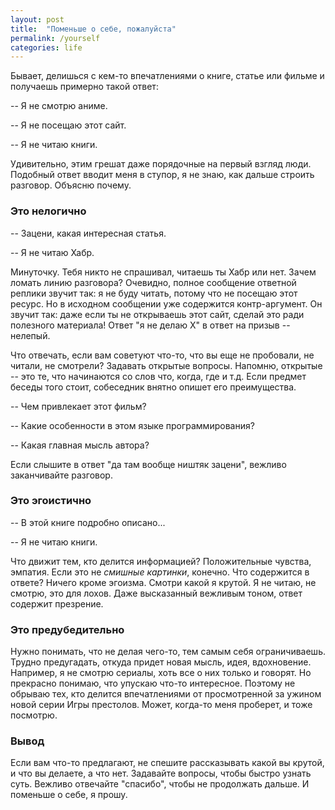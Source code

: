 ```yaml
---
layout: post
title:  "Поменьше о себе, пожалуйста"
permalink: /yourself
categories: life
---
```


Бывает, делишься с кем-то впечатлениями о книге, статье или фильме и получаешь
примерно такой ответ:

-- Я не смотрю аниме.

-- Я не посещаю этот сайт.

-- Я не читаю книги.

Удивительно, этим грешат даже порядочные на первый взгляд люди. Подобный ответ
вводит меня в ступор, я не знаю, как дальше строить разговор. Объясню почему.

### Это нелогично

-- Зацени, какая интересная статья.

-- Я не читаю Хабр.

Минуточку. Тебя никто не спрашивал, читаешь ты Хабр или нет. Зачем ломать линию
разговора? Очевидно, полное сообщение ответной реплики звучит так: я не буду
читать, потому что не посещаю этот ресурс. Но в исходном сообщении уже
содержится контр-аргумент. Он звучит так: даже если ты не открываешь этот сайт,
сделай это ради полезного материала! Ответ "я не делаю Х" в ответ на призыв --
нелепый.

Что отвечать, если вам советуют что-то, что вы еще не пробовали, не читали, не
смотрели? Задавать открытые вопросы. Напомню, открытые -- это те, что начинаются
со слов что, когда, где и т.д. Если предмет беседы того стоит, собеседник внятно
опишет его преимущества.

-- Чем привлекает этот фильм?

-- Какие особенности в этом языке программирования?

-- Какая главная мысль автора?

Если слышите в ответ "да там вообще ништяк зацени", вежливо заканчивайте
разговор.

### Это эгоистично

-- В этой книге подробно описано...

-- Я не читаю книги.

Что движит тем, кто делится информацией? Положительные чувства, эмпатия. Если
это не *смишные картинки*, конечно. Что содержится в ответе? Ничего кроме
эгоизма. Смотри какой я крутой. Я не читаю, не смотрю, это для лохов. Даже
высказанный вежливым тоном, ответ содержит презрение.

### Это предубедительно

Нужно понимать, что не делая чего-то, тем самым себя ограничиваешь. Трудно
предугадать, откуда придет новая мысль, идея, вдохновение. Например, я не смотрю
сериалы, хоть все о них только и говорят. Но прекрасно понимаю, что упускаю
что-то интересное. Поэтому не обрываю тех, кто делится впечатлениями от
просмотренной за ужином новой серии Игры престолов. Может, когда-то меня
проберет, и тоже посмотрю.

### Вывод

Если вам что-то предлагают, не спешите рассказывать какой вы крутой, и что вы
делаете, а что нет. Задавайте вопросы, чтобы быстро узнать суть. Вежливо
отвечайте "спасибо", чтобы не продолжать дальше. И поменьше о себе, я прошу.
